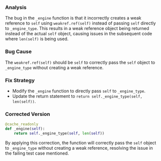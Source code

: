 ### Analysis
The bug in the `_engine` function is that it incorrectly creates a weak reference to `self` using `weakref.ref(self)` instead of passing `self` directly to `_engine_type`. This results in a weak reference object being returned instead of the actual `self` object, causing issues in the subsequent code where `len(self)` is being used.

### Bug Cause
The `weakref.ref(self)` should be `self` to correctly pass the `self` object to `_engine_type` without creating a weak reference.

### Fix Strategy
- Modify the `_engine` function to directly pass `self` to `_engine_type`.
- Update the return statement to `return self._engine_type(self, len(self))`.

### Corrected Version
```python
@cache_readonly
def _engine(self):
    return self._engine_type(self, len(self))
```

By applying this correction, the function will correctly pass the `self` object to `_engine_type` without creating a weak reference, resolving the issue in the failing test case mentioned.